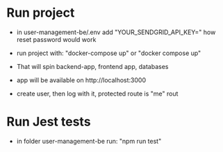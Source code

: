 # Run project

- in user-management-be/.env add "YOUR_SENDGRID_API_KEY=" how reset password would work

- run project with: "docker-compose up" or "docker compose up"

- That will spin backend-app, frontend app, databases

- app will be available on http://localhost:3000

- create user, then log with it, protected route is "me" rout

# Run Jest tests

- in folder user-management-be run: "npm run test"
